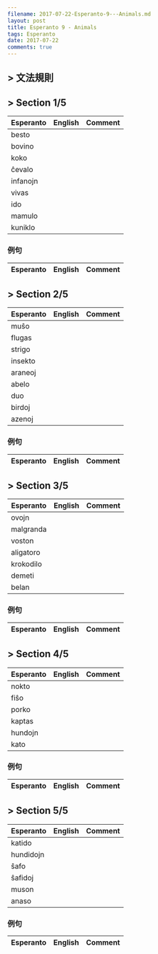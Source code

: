 ```yaml
---
filename: 2017-07-22-Esperanto-9---Animals.md
layout: post
title: Esperanto 9 - Animals
tags: Esperanto
date: 2017-07-22
comments: true
---
```


## > 文法規則

## > Section 1/5

|Esperanto|English|Comment|
|---|---|---|
|besto|||
|bovino|||
|koko|||
|ĉevalo|||
|infanojn|||
|vivas|||
|ido|||
|mamulo|||
|kuniklo|||

### 例句

|Esperanto|English|Comment|
|---|---|---|

## > Section 2/5

|Esperanto|English|Comment|
|---|---|---|
|muŝo|||
|flugas|||
|strigo|||
|insekto|||
|araneoj|||
|abelo|||
|duo|||
|birdoj|||
|azenoj|||

### 例句

|Esperanto|English|Comment|
|---|---|---|

## > Section 3/5

|Esperanto|English|Comment|
|---|---|---|
|ovojn|||
|malgranda|||
|voston|||
|aligatoro|||
|krokodilo|||
|demeti|||
|belan|||

### 例句

|Esperanto|English|Comment|
|---|---|---|

## > Section 4/5

|Esperanto|English|Comment|
|---|---|---|
|nokto|||
|fiŝo|||
|porko|||
|kaptas|||
|hundojn|||
|kato|||

### 例句

|Esperanto|English|Comment|
|---|---|---|

## > Section 5/5

|Esperanto|English|Comment|
|---|---|---|
|katido|||
|hundidojn|||
|ŝafo|||
|ŝafidoj|||
|muson|||
|anaso|||

### 例句

|Esperanto|English|Comment|
|---|---|---|
